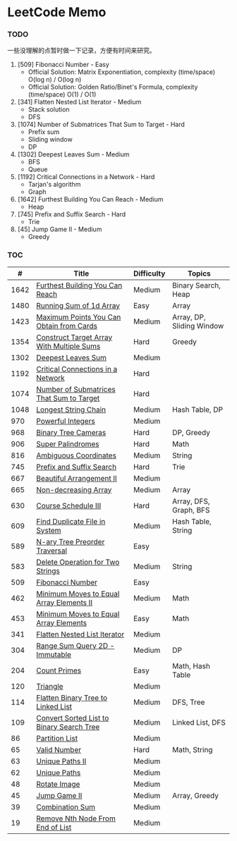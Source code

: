 # LeetCode Memo

### TODO

一些没理解的点暂时做一下记录，方便有时间来研究。

1. [509] Fibonacci Number - Easy
   - Official Solution: Matrix Exponentiation, complexity (time/space) O(log n) / O(log n)
   - Official Solution: Golden Ratio/Binet's Formula, complexity (time/space) O(1) / O(1)
2. [341] Flatten Nested List Iterator - Medium
   - Stack solution
   - DFS
3. [1074] Number of Submatrices That Sum to Target - Hard
   - Prefix sum
   - Sliding window
   - DP
4. [1302] Deepest Leaves Sum - Medium
   - BFS
   - Queue
5. [1192] Critical Connections in a Network - Hard
   - Tarjan's algorithm
   - Graph
6. [1642] Furthest Building You Can Reach - Medium
   - Heap
7. [745] Prefix and Suffix Search - Hard
   - Trie
8. [45] Jump Game II - Medium
   - Greedy

### TOC

| #    | Title                                                                                                                                  | Difficulty | Topics                    |
| ---- | -------------------------------------------------------------------------------------------------------------------------------------- | ---------- | ------------------------- |
| 1642 | [Furthest Building You Can Reach](./leetcode/1642.%20Furthest%20Building%20You%20Can%20Reach%20%28Medium%29.md)                        | Medium     | Binary Search, Heap       |
| 1480 | [Running Sum of 1d Array](./leetcode/1480.%20Running%20Sum%20of%201d%20Array%20%28Easy%29.md)                                          | Easy       | Array                     |
| 1423 | [Maximum Points You Can Obtain from Cards](./leetcode/1423.%20Maximum%20Points%20You%20Can%20Obtain%20from%20Cards%20%28Medium%29.md)  | Medium     | Array, DP, Sliding Window |
| 1354 | [Construct Target Array With Multiple Sums](./leetcode/1354.%20Construct%20Target%20Array%20With%20Multiple%20Sums%20%28Hard%29.md)    | Hard       | Greedy                    |
| 1302 | [Deepest Leaves Sum](./leetcode/1302.%20Deepest%20Leaves%20Sum%20%28Medium%29.md)                                                      | Medium     |                           |
| 1192 | [Critical Connections in a Network](./leetcode/1192.%20Critical%20Connections%20in%20a%20Network%20%28Hard%29.md)                      | Hard       |                           |
| 1074 | [Number of Submatrices That Sum to Target](./leetcode/1074.%20Number%20of%20Submatrices%20That%20Sum%20to%20Target%20%28Hard%29.md)    | Hard       |                           |
| 1048 | [Longest String Chain](./leetcode/1048.%20Longest%20String%20Chain%20%28Medium%29.md)                                                  | Medium     | Hash Table, DP            |
| 970  | [Powerful Integers](./leetcode/970.%20Powerful%20Integers%20%28Medium%29.md)                                                           | Medium     |                           |
| 968  | [Binary Tree Cameras](./leetcode/968.%20Binary%20Tree%20Cameras%20%28Hard%29.md)                                                       | Hard       | DP, Greedy                |
| 906  | [Super Palindromes](./leetcode/906.%20Super%20Palindromes%20%28Hard%29.md)                                                             | Hard       | Math                      |
| 816  | [Ambiguous Coordinates](./leetcode/816.%20Ambiguous%20Coordinates%20%28Medium%29.md)                                                   | Medium     | String                    |
| 745  | [Prefix and Suffix Search](./leetcode/745.%20Prefix%20and%20Suffix%20Search%20%28Hard%29.md)                                           | Hard       | Trie                      |
| 667  | [Beautiful Arrangement II](./leetcode/667.%20Beautiful%20Arrangement%20II%20%28Medium%29.md)                                           | Medium     |                           |
| 665  | [Non-decreasing Array](./leetcode/665.%20Non-decreasing%20Array%20%28Medium%29.md)                                                     | Medium     | Array                     |
| 630  | [Course Schedule III](./leetcode/630.%20Course%20Schedule%20III%20%28Hard%29.md)                                                       | Hard       | Array, DFS, Graph, BFS    |
| 609  | [Find Duplicate File in System](./leetcode/609.%20Find%20Duplicate%20File%20in%20System%20%28Medium%29.md)                             | Medium     | Hash Table, String        |
| 589  | [N-ary Tree Preorder Traversal](./leetcode/589.%20N-ary%20Tree%20Preorder%20Traversal%20%28Easy%29.md)                                 | Easy       |                           |
| 583  | [Delete Operation for Two Strings](./leetcode/583.%20Delete%20Operation%20for%20Two%20Strings%20%28Medium%29.md)                       | Medium     | String                    |
| 509  | [Fibonacci Number](./leetcode/509.%20Fibonacci%20Number%20%28Easy%29.md)                                                               | Easy       |                           |
| 462  | [Minimum Moves to Equal Array Elements II](./leetcode/462.%20Minimum%20Moves%20to%20Equal%20Array%20Elements%20II%20%28Medium%29.md)   | Medium     | Math                      |
| 453  | [Minimum Moves to Equal Array Elements](./leetcode/453.%20Minimum%20Moves%20to%20Equal%20Array%20Elements%20%28Easy%29.md)             | Easy       | Math                      |
| 341  | [Flatten Nested List Iterator](./leetcode/341.%20Flatten%20Nested%20List%20Iterator%20%28Medium%29.md)                                 | Medium     |                           |
| 304  | [Range Sum Query 2D - Immutable](./leetcode/304.%20Range%20Sum%20Query%202D%20-%20Immutable%20%28Medium%29.md)                         | Medium     | DP                        |
| 204  | [Count Primes](./leetcode/204.%20Count%20Primes%20%28Easy%29.md)                                                                       | Easy       | Math, Hash Table          |
| 120  | [Triangle](./leetcode/120.%20Triangle%20%28Medium%29.md)                                                                               | Medium     |                           |
| 114  | [Flatten Binary Tree to Linked List](./leetcode/114.%20Flatten%20Binary%20Tree%20to%20Linked%20List%20%28Medium%29.md)                 | Medium     | DFS, Tree                 |
| 109  | [Convert Sorted List to Binary Search Tree](./leetcode/109.%20Convert%20Sorted%20List%20to%20Binary%20Search%20Tree%20%28Medium%29.md) | Medium     | Linked List, DFS          |
| 86   | [Partition List](./leetcode/86.%20Partition%20List%20%28Medium%29.md)                                                                  | Medium     |                           |
| 65   | [Valid Number](./leetcode/65.%20Valid%20Number%20%28Hard%29.md)                                                                        | Hard       | Math, String              |
| 63   | [Unique Paths II](./leetcode/63.%20Unique%20Paths%20II%20%28Medium%29.md)                                                              | Medium     |                           |
| 62   | [Unique Paths](./leetcode/62.%20Unique%20Paths%20%28Medium%29.md)                                                                      | Medium     |                           |
| 48   | [Rotate Image](./leetcode/48.%20Rotate%20Image%20%28Medium%29.md)                                                                      | Medium     |                           |
| 45   | [Jump Game II](./leetcode/45.%20Jump%20Game%20II%20%28Medium%29.md)                                                                    | Medium     | Array, Greedy             |
| 39   | [Combination Sum](./leetcode/39.%20Combination%20Sum%20%28Medium%29.md)                                                                | Medium     |                           |
| 19   | [Remove Nth Node From End of List](./leetcode/19.%20Remove%20Nth%20Node%20From%20End%20of%20List%20%28Medium%29.md)                    | Medium     |                           |
